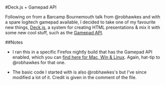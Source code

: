 #Deck.js + Gamepad API

Following on from a Barcamp Bournemouth talk from @robhawkes and with a
spare logitech gamepad available, I decided to take one of my favourite
new things, [Deck.js](http://imakewebthings.github.com/deck.js/), a
system for creating HTML presentations & mix it with some new cool
stuff, such as the [Gamepad API](https://wiki.mozilla.org/GamepadAPI).

##Notes
- I ran this in a specific Firefox nightly build that has the Gamepad API
enabled, which you can [find here for Mac, Win & Linux](http://people.mozilla.com/~tmielczarek/mouselock+gamepad/). Again, hat-tip to @robhawkes for that one.

- The basic code I started with is also @robhawkes's but I've since
  modified a lot of it. Credit is given in the comment of the file.
